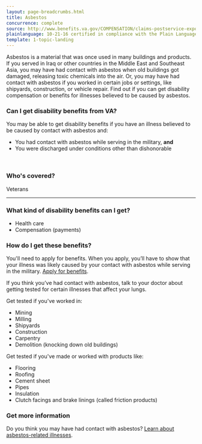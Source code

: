 ```yaml
---
layout: page-breadcrumbs.html
title: Asbestos
concurrence: complete
source: http://www.benefits.va.gov/COMPENSATION/claims-postservice-exposures-asbestos.asp
plainlanguage: 10-21-16 certified in compliance with the Plain Language Act
template: 1-topic-landing
---
```


Asbestos is a material that was once used in many buildings and products. If you served in Iraq or other countries in the Middle East and Southeast Asia, you may have had contact with asbestos when old buildings got damaged, releasing toxic chemicals into the air. Or, you may have had contact with asbestos if you worked in certain jobs or settings, like shipyards, construction, or vehicle repair. Find out if you can get disability compensation or benefits for illnesses believed to be caused by asbestos.

<div class="call-out" markdown="1">

### Can I get disability benefits from VA?

You may be able to get disability benefits if you have an illness believed to be caused by contact with asbestos and:

- You had contact with asbestos while serving in the military, **and**
- You were discharged under conditions other than dishonorable

<br>

### Who's covered?

Veterans
</div>

--------

### What kind of disability benefits can I get?

- Health care
- Compensation (payments)

### How do I get these benefits?

You'll need to apply for benefits. When you apply, you’ll have to show that your illness was likely caused by your contact with asbestos while serving in the military. [Apply for benefits](https://www.vets.gov/disability-benefits/apply-for-benefits/).

If you think you’ve had contact with asbestos, talk to your doctor about getting tested for certain illnesses that affect your lungs.

Get tested if you've worked in:
- Mining
- Milling
- Shipyards
- Construction
- Carpentry
- Demolition (knocking down old buildings) 

Get tested if you've made or worked with products like:
- Flooring
- Roofing
- Cement sheet
- Pipes
- Insulation
- Clutch facings and brake linings (called friction products)

### Get more information

Do you think you may have had contact with asbestos? [Learn about asbestos-related illnesses](http://www.publichealth.va.gov/exposures/asbestos/index.asp).
